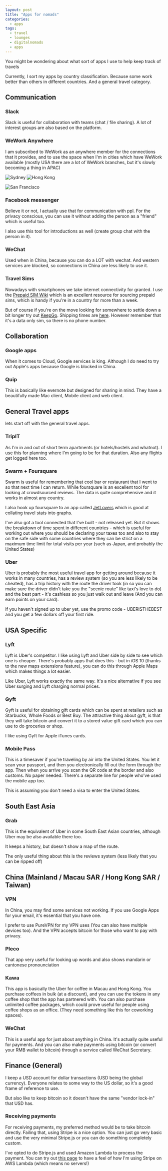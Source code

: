 ```yaml
---
layout: post
title: "Apps for nomads"
categories:
  - apps
tags:
  - travel
  - lounges
  - digitalnomads
  - apps
---
```


You might be wondering about what sort of apps I use to help keep track of travels

Currently, I sort my apps by country classification. Because some work better than others in different countries. And a general travel category.

## Communication

### Slack

Slack is useful for collaboration with teams (chat / file sharing). A lot of interest groups are also based on the platform.

### WeWork Anywhere

I am subscribed to WeWork as an anywhere member for the connections that it provides, and to use the space when I'm in cities which have WeWork available (mostly USA there are a lot of WeWork branches, but it's slowly becoming a thing in APAC)

![Sydney](https://images.itinerantfoodie.com/apps-for-nomads/wework-syd.png)
![Hong Kong](https://images.itinerantfoodie.com/apps-for-nomads/wework-hkg.png)

![San Francisco](https://images.itinerantfoodie.com/apps-for-nomads/wework-sf.png)

### Facebook messenger

Believe it or not, I actually use that for communication with ppl. For the privacy conscious, you can use it without adding the person as a "friend" which is useful too.  

I also use this tool for introductions as well (create group chat with the person in it).

### WeChat

Used when in China, because you can do a LOT with wechat. And western services are blocked, so connections in China are less likely to use it.

### Travel Sims

Nowadays with smartphones we take internet connectivity for granted. I use the [Prepaid SIM Wiki](http://prepaid-data-sim-card.wikia.com) which is an excellent resource for sourcing prepaid sims, which is handy if you're in a country for more than a week.

But of course if you're on the move looking for somewhere to settle down a bit longer try out [KeepGo](https://www.keepgo.com/). Shipping times are [here](https://www.keepgo.com/pages/shipping-options). However remember that it's a data only sim, so there is no phone number.

## Collaboration

### Google apps

When it comes to Cloud, Google services is king. Although I do need to try out Apple's apps because Google is blocked in China.

### Quip

This is basically like evernote but designed for sharing in mind. They have a beautifully made Mac client, Mobile client and web client.

## General Travel apps

lets start off with the general travel apps.

### TripIT

As I'm in and out of short term apartments (or hotels/hostels and whatnot). I use this for planning where I'm going to be for that duration. Also any flights get logged here too.

### Swarm + Foursquare

Swarm is useful for remembering that cool bar or restaurant that I went to so that next time I can return. While foursquare is an excellent tool for looking at crowdsourced reviews. The data is quite comprehensive and it works in almost any country.

I also hook up foursquare to an app called [JetLovers](http://www.jetlovers.com/) which is good at collating travel stats into graphs.

I've also got a tool connected that I've built - not released yet. But it shows the breakdown of time spent in different countries - which is useful for working out where you should be declaring your taxes too and also to stay on the safe side with some countries where they can be strict on a maximum time limit for total visits per year (such as Japan, and probably the United States)

### Uber

Uber is probably the most useful travel app for getting around because it works in many countries, has a review system (so you are less likely to be cheated), has a trip history with the route the driver took (in so you can make sure the driver didn't take you the "scenic route" like taxi's love to do) and the best part - it's cashless so you just walk out and leave (And you can earn points on your card).

If you haven't signed up to uber yet, use the promo code - UBERISTHEBEST and you get a few dollars off your first ride.


## USA Specific

### Lyft

Lyft is Uber's competitor. I like using Lyft and Uber side by side to see which one is cheaper. There's probably apps that does this - but in iOS 10 (thanks to the new maps extensions feature), you can do this through Apple Maps which makes things a lot easier.

Like Uber, Lyft works exactly the same way.  It's a nice alternative if you see Uber surging and Lyft charging normal prices.

### Gyft

Gyft is useful for obtaining gift cards which can be spent at retailers such as Starbucks, Whole Foods or Best Buy. The attractive thing about gyft, is that they will take bitcoin and convert it to a stored value gift card which you can use to do groceries or shop.

I like using Gyft for Apple iTunes cards.

### Mobile Pass

This is a timesaver if you're traveling by air into the United States. You let it scan your passport, and then you electronically fill out the form through the app. Then when you arrive you scan the QR code at the border and also customs. No paper needed. There's a separate line for people who've used the mobile app too.

This is assuming you don't need a visa to enter the United States.

## South East Asia

### Grab

This is the equivalent of Uber in some South East Asian countries, although Uber may be also available there too.

It keeps a history, but doesn't show a map of the route.

The only useful thing about this is the reviews system (less likely that you can be ripped off)

## China (Mainland / Macau SAR / Hong Kong SAR / Taiwan)

### VPN

In China, you may find some services not working. If you use Google Apps for your email, it's essential that you have one.

I prefer to use PureVPN for my VPN uses (You can also have multiple devices too).  And the VPN accepts bitcoin for those who want to pay with privacy.

### Pleco

That app very useful for looking up words and also shows mandarin or cantonese pronounciation

### Kawa

This app is basically the Uber for coffee in Macau and Hong Kong. You purchase coffees in bulk (at a discount), and you can use the tokens in any coffee shop that the app has partnered with. You can also purchase unlimited coffee packages, which could prove useful for people using coffee shops as an office. (They need something like this for coworking spaces).

### WeChat

This is a useful app for just about anything in China. It's actually quite useful for payments. And you can also make payments using bitcoin (or convert your RMB wallet to bitcoin) through a service called WeChat Secretary.

## Finance (General)

I keep a USD account for dollar transactions (USD being the global currency). Everyone relates to some way to the US dollar, so it's a good frame of reference to use.

But also like to keep bitcoin so it doesn't have the same "vendor lock-in" that USD has.

### Receiving payments

For receiving payments, my preferred method would be to take bitcoin directly. Failing that, using Stripe is a nice option. You can just go very basic and use the very minimal Stripe.js or you can do something completely custom.

I've opted to do Stripe.js and used Amazon Lambda to process the payment. You can try out [this page](https://tips.nolim1t.co/) to have a feel of how I'm using Stripe on AWS Lambda (which means no servers!)
